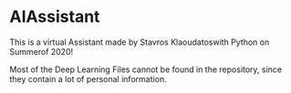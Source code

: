 # AIAssistant

This is a virtual Assistant made by Stavros Klaoudatoswith Python on Summerof 2020!


Most of the Deep Learning Files cannot be found in the repository, since they contain a lot of personal information.
